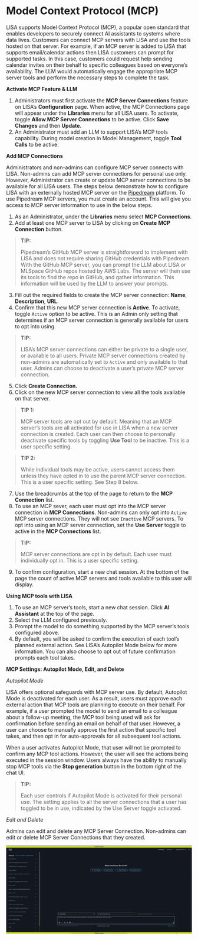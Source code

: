 # Model Context Protocol (MCP)

LISA supports Model Context Protocol (MCP), a popular open standard that enables developers to securely connect AI
assistants to systems where data lives. Customers can connect MCP servers with LISA and use the tools hosted on that
server. For example, if an MCP server is added to LISA that supports email/calendar actions then LISA customers can
prompt for supported tasks. In this case, customers could request help sending calendar invites on their behalf to
specific colleagues based on everyone’s availability. The LLM would automatically engage the appropriate MCP server
tools and perform the necessary steps to complete the task.

**Activate MCP Feature & LLM**

1. Administrators must first activate the **MCP Server Connections** feature on LISA’s **Configuration** page. When active, the MCP Connections page will appear under the **Libraries** menu for all LISA users. To activate, toggle **Allow MCP Server Connections** to be active. Click **Save Changes** and then **Update.**
2. An Administrator must add an LLM to support LISA’s MCP tools capability. During model creation in Model Management, toggle **Tool Calls** to be active.


**Add MCP Connections**

Administrators and non-admins can configure MCP server connects with LISA. Non-admins can add MCP server connections for personal use only. However, Administrator can create or update MCP server connections to be available for all LISA users. The steps below demonstrate how to configure LISA with an externally hosted MCP server on the [Pipedream](https://mcp.pipedream.com/) platform. To use Pipedream MCP servers, you must create an account. This will give you access to MCP server information to use in the below steps.

1. As an Administrator, under the **Libraries** menu select **MCP Connections**.
2. Add at least one MCP server to LISA by clicking on **Create** **MCP Connection** button.
> **TIP:**
>
> Pipedream’s GitHub MCP server is straightforward to implement with LISA and does not require sharing GitHub credentials with Pipedream. With the GitHub MCP server, you can prompt the LLM about LISA or MLSpace GitHub repos hosted by AWS Labs. The server will then use its tools to find the repo in GitHub, and gather information. This information will be used by the LLM to answer your prompts.
3. Fill out the required fields to create the MCP server connection: **Name**, **Description**, **URL**.
4. Confirm that this new MCP server connection is **Active**. To activate, toggle `Active` option to be active. This is an Admin only setting that determines if an MCP server connection is generally available for users to opt into using.
> **TIP:**
>
> LISA’s MCP server connections can either be private to a single user, or available to all users. Private MCP server connections created by non-admins are automatically set to `Active` and only available to that user. Admins can choose to deactivate a user’s private MCP server connection.
5. Click **Create Connection.**
6. Click on the new MCP server connection to view all the tools available on that server.
> **TIP 1:**
>
> MCP server tools are opt out by default. Meaning that an MCP server’s tools are all activated for use in LISA when a new server connection is created. Each user can then choose to personally deactivate specific tools by toggling **Use Tool** to be inactive. This is a user specific setting.

> **TIP 2:**
>
> While individual tools may be active, users cannot access them unless they have opted in to use the parent MCP server connection. This is a user specific setting. See Step 8 below.
7. Use the breadcrumbs at the top of the page to return to the **MCP Connection** list.
8. To use an MCP sever, each user must opt into the MCP server connection in **MCP Connections**. Non-admins can only opt into `Active` MCP server connections. They will not see `Inactive` MCP servers. To opt into using an MCP server connection, set the **Use Server** toggle to active in the **MCP Connections** list.
> **TIP:**
>
> MCP server connections are opt in by default. Each user must individually opt in. This is a user specific setting.
9. To confirm configuration, start a new chat session. At the bottom of the page the count of active MCP servers and tools available to this user will display.


**Using MCP tools with LISA**

1. To use an MCP server’s tools, start a new chat session. Click **AI Assistant** at the top of the page.
2. Select the LLM configured previously.
3. Prompt the model to do something supported by the MCP server’s tools configured above.
4. By default, you will be asked to confirm the execution of each tool’s planned external action. See LISA’s Autopilot Mode below for more information. You can also choose to opt out of future confirmation prompts each tool takes.


**MCP Settings: Autopilot Mode, Edit, and Delete**

*Autopilot Mode*

LISA offers optional safeguards with MCP server use. By default, Autopilot Mode is deactivated for each user. As a result, users must approve each external action that MCP tools are planning to execute on their behalf. For example, if a user prompted the model to send an email to a colleague about a follow-up meeting, the MCP tool being used will ask for confirmation before sending an email on behalf of that user. However, a user can choose to manually approve the first action that specific tool takes, and then opt in for auto-approvals for all subsequent tool actions.

When a user activates Autopilot Mode, that user will not be prompted to confirm any MCP tool actions. However, the user will see the actions being executed in the session window. Users always have the ability to manually stop MCP tools via the **Stop generation** button in the bottom right of the chat UI.

> **TIP:**
>
> Each user controls if Autopilot Mode is activated for their personal use. The setting applies to all the server connections that a user has toggled to be in use, indicated by the Use Server toggle activated.

*Edit and Delete*

Admins can edit and delete any MCP Server Connection. Non-admins can edit or delete MCP Server Connections that they created.

![MCP Example](../assets/mcp_toolchain.gif)

